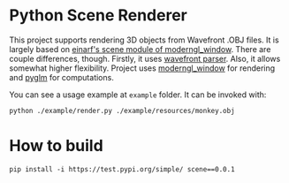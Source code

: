 # Python Scene Renderer

This project supports rendering 3D objects from Wavefront .OBJ files. It is largely based on 
[einarf's scene module of moderngl_window](https://github.com/moderngl/moderngl-window/tree/master/moderngl_window/scene). 
There are couple differences, though. Firstly, it uses [wavefront parser](https://test.pypi.org/project/wavefront/0.0.1/). 
Also, it allows somewhat higher flexibility. 
Project uses [moderngl_window](https://github.com/moderngl/moderngl-window) for rendering and [pyglm](https://pypi.org/project/PyGLM/) for computations. 

You can see a usage example at `example` folder. It can be invoked with:

```
python ./example/render.py ./example/resources/monkey.obj
```

# How to build

```
pip install -i https://test.pypi.org/simple/ scene==0.0.1
```
